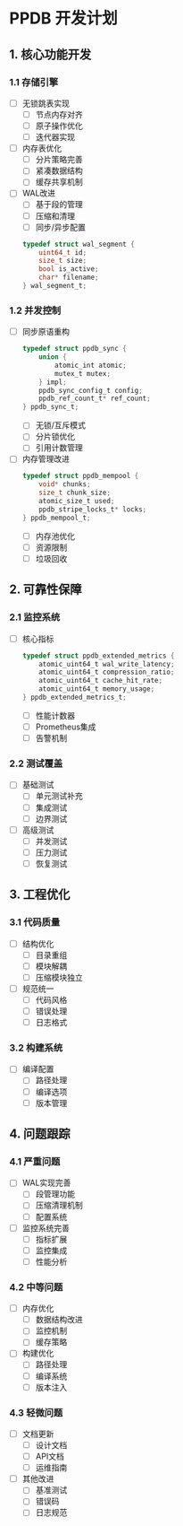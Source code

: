 # PPDB 开发计划

## 1. 核心功能开发

### 1.1 存储引擎
- [ ] 无锁跳表实现
  - [ ] 节点内存对齐
  - [ ] 原子操作优化
  - [ ] 迭代器实现

- [ ] 内存表优化
  - [ ] 分片策略完善
  - [ ] 紧凑数据结构
  - [ ] 缓存共享机制

- [ ] WAL改进
  - [ ] 基于段的管理
  - [ ] 压缩和清理
  - [ ] 同步/异步配置
  ```c
  typedef struct wal_segment {
      uint64_t id;
      size_t size;
      bool is_active;
      char* filename;
  } wal_segment_t;
  ```

### 1.2 并发控制
- [ ] 同步原语重构
  ```c
  typedef struct ppdb_sync {
      union {
          atomic_int atomic;
          mutex_t mutex;
      } impl;
      ppdb_sync_config_t config;
      ppdb_ref_count_t* ref_count;
  } ppdb_sync_t;
  ```
  - [ ] 无锁/互斥模式
  - [ ] 分片锁优化
  - [ ] 引用计数管理

- [ ] 内存管理改进
  ```c
  typedef struct ppdb_mempool {
      void* chunks;
      size_t chunk_size;
      atomic_size_t used;
      ppdb_stripe_locks_t* locks;
  } ppdb_mempool_t;
  ```
  - [ ] 内存池优化
  - [ ] 资源限制
  - [ ] 垃圾回收

## 2. 可靠性保障

### 2.1 监控系统
- [ ] 核心指标
  ```c
  typedef struct ppdb_extended_metrics {
      atomic_uint64_t wal_write_latency;
      atomic_uint64_t compression_ratio;
      atomic_uint64_t cache_hit_rate;
      atomic_uint64_t memory_usage;
  } ppdb_extended_metrics_t;
  ```
  - [ ] 性能计数器
  - [ ] Prometheus集成
  - [ ] 告警机制

### 2.2 测试覆盖
- [ ] 基础测试
  - [ ] 单元测试补充
  - [ ] 集成测试
  - [ ] 边界测试

- [ ] 高级测试
  - [ ] 并发测试
  - [ ] 压力测试
  - [ ] 恢复测试

## 3. 工程优化

### 3.1 代码质量
- [ ] 结构优化
  - [ ] 目录重组
  - [ ] 模块解耦
  - [ ] 压缩模块独立

- [ ] 规范统一
  - [ ] 代码风格
  - [ ] 错误处理
  - [ ] 日志格式

### 3.2 构建系统
- [ ] 编译配置
  - [ ] 路径处理
  - [ ] 编译选项
  - [ ] 版本管理

## 4. 问题跟踪

### 4.1 严重问题
- [ ] WAL实现完善
  - [ ] 段管理功能
  - [ ] 压缩清理机制
  - [ ] 配置系统

- [ ] 监控系统完善
  - [ ] 指标扩展
  - [ ] 监控集成
  - [ ] 性能分析

### 4.2 中等问题
- [ ] 内存优化
  - [ ] 数据结构改进
  - [ ] 监控机制
  - [ ] 缓存策略

- [ ] 构建优化
  - [ ] 路径处理
  - [ ] 编译系统
  - [ ] 版本注入

### 4.3 轻微问题
- [ ] 文档更新
  - [ ] 设计文档
  - [ ] API文档
  - [ ] 运维指南

- [ ] 其他改进
  - [ ] 基准测试
  - [ ] 错误码
  - [ ] 日志规范
